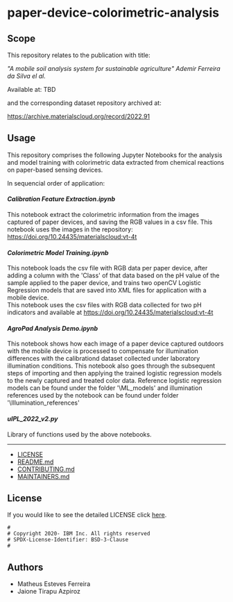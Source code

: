 # paper-device-colorimetric-analysis
 
<!-- This should be the location of the title of the repository, normally the short name -->

<!-- Build Status, is a great thing to have at the top of your repository, it shows that you take your CI/CD as first class citizens -->
<!-- [![Build Status](https://travis-ci.org/jjasghar/ibm-cloud-cli.svg?branch=master)](https://travis-ci.org/jjasghar/ibm-cloud-cli) -->

<!-- Not always needed, but a scope helps the user understand in a short sentance like below, why this repo exists -->
## Scope

This repository relates to the publication with title:

*"A mobile soil analysis system for sustainable agriculture" Ademir Ferreira da Silva el al.*

Available at: TBD

and the corresponding dataset repository archived at: 

https://archive.materialscloud.org/record/2022.91

<!-- A more detailed Usage or detailed explaination of the repository here -->
## Usage

This repository comprises the following Jupyter Notebooks for the analysis and model training with colorimetric data extracted from chemical reactions on paper-based sensing devices.

In sequencial order of application:

#### *Calibration Feature Extraction.ipynb*

This notebook extract the colorimetric information from the images captured of paper devices, and saving the RGB values in a csv file.
This notebook uses the images in the repository: https://doi.org/10.24435/materialscloud:vt-4t

#### *Colorimetric Model Training.ipynb*

This notebook loads the csv file with RGB data per paper device, after adding a column with the 'Class' of that data based on the pH value of the sample applied to the paper device, and trains two openCV Logistic Regression models that are saved into XML files for application with a mobile device.  
This notebook uses the csv files with RGB data collected for two pH indicators and available at https://doi.org/10.24435/materialscloud:vt-4t


#### *AgroPad Analysis Demo.ipynb*

This notebook shows how each image of a paper device captured outdoors with the mobile device is processed to compensate for illumination differences with the calibrationd dataset collected under laboratory illumination conditions. This notebook also goes through the subsequent steps of importing and then applying the trained logistic regression models to the newly captured and treated color data. Reference logistic regression models can be found under the folder '\ML_models' and illumination references used by the notebook can be found under folder '\Illumination_references'

#### *uIPL_2022_v2.py*

Library of functions used by the above notebooks. 


-------------------------------------


* [LICENSE](LICENSE)
* [README.md](README.md)
* [CONTRIBUTING.md](CONTRIBUTING.md)
* [MAINTAINERS.md](MAINTAINERS.md)
<!-- A Changelog allows you to track major changes and things that happen, https://github.com/github-changelog-generator/github-changelog-generator can help automate the process 
* [CHANGELOG.md](CHANGELOG.md) -->

<!-- > These are optional -->

<!-- The following are OPTIONAL, but strongly suggested to have in your repository. 
* [dco.yml](.github/dco.yml) - This enables DCO bot for you, please take a look https://github.com/probot/dco for more details.
* [travis.yml](.travis.yml) - This is a example `.travis.yml`, please take a look https://docs.travis-ci.com/user/tutorial/ for more details. -->

<!-- These may be copied into a new or existing project to make it easier for developers not on a project team to collaborate. -->

<!-- A notes section is useful for anything that isn't covered in the Usage or Scope. Like what we have below. 
## Notes
**NOTE: While this boilerplate project uses the Apache 2.0 license, when
establishing a new repo using this template, please use the
license that was approved for your project.**
**NOTE: This repository has been configured with the [DCO bot](https://github.com/probot/dco).
When you set up a new repository that uses the Apache license, you should
use the DCO to manage contributions. The DCO bot will help enforce that.
Please contact one of the IBM GH Org stewards.** -->

<!-- Questions can be useful but optional, this gives you a place to say, "This is how to contact this project maintainers or create PRs -->
<!-- If you have any questions or issues you can create a new [issue here][issues].
Pull requests are very welcome! Make sure your patches are well tested.
Ideally create a topic branch for every separate change you make. For
example:
1. Fork the repo
2. Create your feature branch (`git checkout -b my-new-feature`)
3. Commit your changes (`git commit -am 'Added some feature'`)
4. Push to the branch (`git push origin my-new-feature`)
5. Create new Pull Request -->

## License

<!-- All source files must include a Copyright and License header. The SPDX license header is 
preferred because it can be easily scanned. -->

If you would like to see the detailed LICENSE click [here](LICENSE).

```text
#
# Copyright 2020- IBM Inc. All rights reserved
# SPDX-License-Identifier: BSD-3-Clause
#
```
## Authors

- Matheus Esteves Ferreira 
- Jaione Tirapu Azpiroz 

[issues]: https://github.com/IBM/repo-template/issues/new

